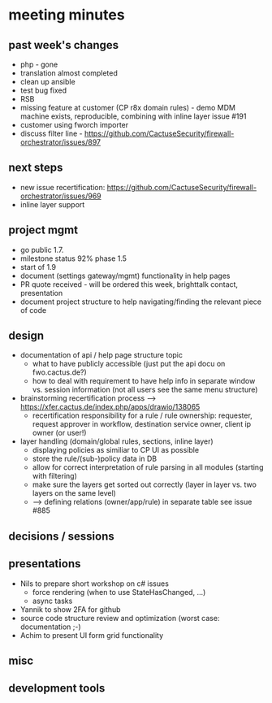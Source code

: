 # meeting minutes

## past week's changes
- php - gone
- translation almost completed
- clean up ansible
- test bug fixed
- RSB
- missing feature at customer (CP r8x domain rules) - demo MDM machine exists, reproducible, combining with inline layer issue #191
- customer using fworch importer
- discuss filter line - <https://github.com/CactuseSecurity/firewall-orchestrator/issues/897>

## next steps
- new issue recertification: https://github.com/CactuseSecurity/firewall-orchestrator/issues/969
- inline layer support

## project mgmt
- go public 1.7.
- milestone status 92% phase 1.5
- start of 1.9
- document (settings gateway/mgmt) functionality in help pages
- PR quote received - will be ordered this week, brighttalk contact, presentation
- document project structure to help navigating/finding the relevant piece of code 

## design
- documentation of api / help page structure topic
  - what to have publicly accessible (just put the api docu on fwo.cactus.de?)
  - how to deal with requirement to have help info in separate window vs. session information (not all users see the same menu structure) 
- brainstorming recertification process --> <https://xfer.cactus.de/index.php/apps/drawio/138065>
  - recertification responsibility for a rule / rule ownership: requester, request approver in workflow, destination service owner, client ip owner (or user!) 
- layer handling (domain/global rules, sections, inline layer)
  - displaying policies as similiar to CP UI as possible
  - store the rule/(sub-)policy data in DB
  - allow for correct interpretation of rule parsing in all modules (starting with filtering)
  - make sure the layers get sorted out correctly (layer in layer vs. two layers on the same level)
  - --> defining relations (owner/app/rule) in separate table see issue #885

## decisions / sessions

## presentations
- Nils to prepare short workshop on c# issues
  - force rendering (when to use StateHasChanged, ...)
  - async tasks
- Yannik to show 2FA for github
- source code structure review and optimization (worst case: documentation ;-)
- Achim to present UI form grid functionality
  
## misc
## development tools

